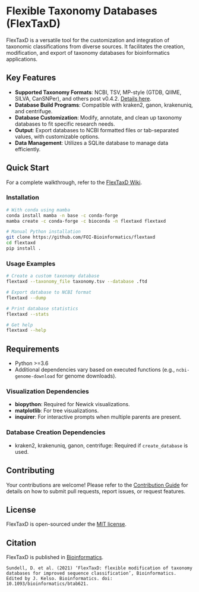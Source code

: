 # Flexible Taxonomy Databases (FlexTaxD)

FlexTaxD is a versatile tool for the customization and integration of taxonomic classifications from diverse sources. It facilitates the creation, modification, and export of taxonomy databases for bioinformatics applications.

## Key Features
- **Supported Taxonomy Formats**: NCBI, TSV, MP-style (GTDB, QIIME, SILVA, CanSNPer), and others post v0.4.2. [Details here](https://github.com/FOI-Bioinformatics/flextaxd/wiki/Formats).
- **Database Build Programs**: Compatible with kraken2, ganon, krakenuniq, and centrifuge.
- **Database Customization**: Modify, annotate, and clean up taxonomy databases to fit specific research needs.
- **Output**: Export databases to NCBI formatted files or tab-separated values, with customizable options.
- **Data Management**: Utilizes a SQLite database to manage data efficiently.

## Quick Start
For a complete walkthrough, refer to the [FlexTaxD Wiki](https://github.com/FOI-Bioinformatics/flextaxd/wiki).

### Installation
```bash
# With conda using mamba
conda install mamba -n base -c conda-forge
mamba create -c conda-forge -c bioconda -n flextaxd flextaxd

# Manual Python installation
git clone https://github.com/FOI-Bioinformatics/flextaxd
cd flextaxd
pip install .
```

### Usage Examples
```bash
# Create a custom taxonomy database
flextaxd --taxonomy_file taxonomy.tsv --database .ftd

# Export database to NCBI format
flextaxd --dump

# Print database statistics
flextaxd --stats

# Get help
flextaxd --help
```


## Requirements
- Python >=3.6
- Additional dependencies vary based on executed functions (e.g., `ncbi-genome-download` for genome downloads).

### Visualization Dependencies
- **biopython**: Required for Newick visualizations.
- **matplotlib**: For tree visualizations.
- **inquirer**: For interactive prompts when multiple parents are present.

### Database Creation Dependencies
- kraken2, krakenuniq, ganon, centrifuge: Required if `create_database` is used.

## Contributing
Your contributions are welcome! Please refer to the [Contribution Guide](https://github.com/FOI-Bioinformatics/flextaxd/CONTRIBUTING.md) for details on how to submit pull requests, report issues, or request features.

## License
FlexTaxD is open-sourced under the [MIT license](https://github.com/FOI-Bioinformatics/flextaxd/LICENSE).



## Citation
FlexTaxD is published in [Bioinformatics](https://academic.oup.com/bioinformatics/advance-article-abstract/doi/10.1093/bioinformatics/btab621/6361544).
```
Sundell, D. et al. (2021) ‘FlexTaxD: flexible modification of taxonomy databases for improved sequence classification’, Bioinformatics. Edited by J. Kelso. Bioinformatics. doi: 10.1093/bioinformatics/btab621.
```
